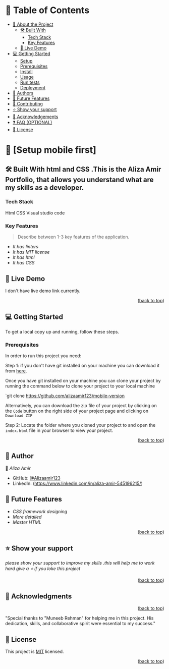 <!-- TABLE OF CONTENTS -->
# 📗 Table of Contents

- [📖 About the Project](#about-project)
  - [🛠️ Built With](#built-with)
    - [Tech Stack](#tech-stack)
    - [Key Features](#key-features)
  - [🚀 Live Demo](#live-demo)
- [💻 Getting Started](#getting-started)
  - [Setup](#setup)
  - [Prerequisites](#prerequisites)
  - [Install](#install)
  - [Usage](#usage)
  - [Run tests](#run-tests)
  - [Deployment](#triangular_flag_on_post-deployment)
- [👥 Authors](#authors)
- [🔭 Future Features](#future-features)
- [🤝 Contributing](#contributing)
- [⭐️ Show your support](#support)
- [🙏 Acknowledgements](#acknowledgements)
- [❓ FAQ (OPTIONAL)](#faq)
- [📝 License](#license)

<!-- PROJECT DESCRIPTION -->

# 📖 [Setup mobile first] <a name="about-project"></a>

## 🛠️ Built With html and CSS .This is the Aliza Amir Portfolio, that allows you understand what are my skills as a developer.

### Tech Stack <a name="tech-stack"></a>
Html
CSS
Visual studio code

<!-- Features -->

### Key Features <a name="key-features"></a>

> Describe between 1-3 key features of the application.

- *It has linters*
- *It has MIT license*
- *It has html*
- *It has CSS*

<!-- LIVE DEMO -->

## 🚀 Live Demo <a name="Setup-mobile-first"></a>
  I don't have live demo link currently.

<p align="right">(<a href="#readme-top">back to top</a>)</p>

<!-- GETTING STARTED -->

## 💻 Getting Started <a name="getting-started"></a>

To get a local copy up and running, follow these steps.

### Prerequisites
In order to run this project you need:

Step 1: if you don't have git installed on your machine you can download it from [here](https://git-scm.com/downloads).

Once you have git installed on your machine you can clone your project by running the command below to clone your project to your local machine


`git clone https://github.com/alizaamir123/mobile-version

Alternatively, you can download the zip file of your project by clicking on the `Code` button on the right side of your project page and clicking on `Download ZIP`

Step 2: Locate the folder where you cloned your project to and open the `index.html` file in your browser to view your project.

<p align="right">(<a href="#readme-top">back to top</a>)</p>

<!-- AUTHORS -->

## 👥 Author <a name="authors"></a>

👤 *Aliza Amir*

- GitHub: [@Alizaamir123](https://github.com/Alizaamir123)
- LinkedIn: (https://www.linkedin.com/in/aliza-amir-545196215/)
<!-- FUTURE FEATURES -->

## 🔭 Future Features <a name="future-features"></a>
- *CSS framework designing*
- *More detailed*
- *Master HTML*

<p align="right">(<a href="#readme-top">back to top</a>)</p>


<!-- SUPPORT -->

## ⭐️ Show your support <a name="support"></a>
*please show your support to improve my skills .this will help me to work hard give a ⭐️ if you loke this project*

<p align="right">(<a href="#readme-top">back to top</a>)</p>
<!-- ACKNOWLEDGEMENTS -->

## 🙏 Acknowledgments <a name="acknowledgements"></a>

<p align="right">(<a href="#readme-top">back to top</a>)</p>
"Special thanks to "Muneeb Rehman" for helping me in this project. His dedication, skills, and collaborative spirit were essential to my success."

<!-- LICENSE -->

## 📝 License <a name="license"></a>

This project is [MIT](https://github.com/alizaamir123/mobile-version/blob/new-branch/MIT.md) licensed.


<p align="right">(<a href="#readme-top">back to top</a>)</p>